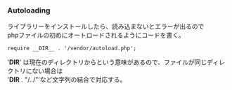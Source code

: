 ### Autoloading
ライブラリーをインストールしたら、読み込まないとエラーが出るので  
phpファイルの初めにオートロードされるようにコードを書く。
```
require __DIR__ . '/vendor/autoload.php';
```
'__DIR__' は現在のディレクトリからという意味があるので、ファイルが同じディレクトリにない場合は  
'__DIR__ . "/../"'など文字列の結合で対応する。
